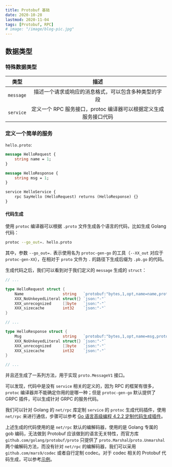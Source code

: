 ```yaml
---
title: Protobuf 基础
date: 2020-10-28
lastmod: 2020-11-04
tags: [Protobuf, RPC]
# image: "/image/blog-pic.jpg"
---
```


## 数据类型

### 特殊数据类型

|   类型    |                               描述                               |
| :-------: | :--------------------------------------------------------------: |
| `message` |       描述一个请求或响应的消息格式，可以包含多种类型的字段       |
| `service` | 定义一个 RPC 服务接口，protoc 编译器可以根据定义生成服务接口代码 |

### 定义一个简单的服务

`hello.proto`:

```protobuf
message HelloRequest {
    string name = 1;
}

message HelloResponse {
    string msg = 1;
}

service HelloService {
    rpc SayHello (HelloRequest) returns (HelloResponse) {}
}
```

#### 代码生成

使用 `protoc` 编译器可以根据 `.proto` 文件生成各个语言的代码，比如生成 Golang 代码：

```bash
protoc --go_out=. hello.proto
```

其中，参数 `--go_out=.` 表示使用名为 `protoc-gen-go` 的工具（`--XX_out` 对应于 `protoc-gen-XX`），在相对于 `proto` 文件为 `.` 的路径下生成后缀为 `.pb.go` 的代码。

生成代码之后，我们可以看到对于我们定义的 `message` 生成的 `struct`：

```go
// ...

type HelloRequest struct {
	Name                 string   `protobuf:"bytes,1,opt,name=name,proto3" json:"name,omitempty"`
	XXX_NoUnkeyedLiteral struct{} `json:"-"`
	XXX_unrecognized     []byte   `json:"-"`
	XXX_sizecache        int32    `json:"-"`
}

// ...

type HelloResponse struct {
	Msg                  string   `protobuf:"bytes,1,opt,name=msg,proto3" json:"msg,omitempty"`
	XXX_NoUnkeyedLiteral struct{} `json:"-"`
	XXX_unrecognized     []byte   `json:"-"`
	XXX_sizecache        int32    `json:"-"`
}

// ...
```

并且还生成了一系列方法，用于实现 `proto.MessageV1` 接口。

可以发现，代码中是没有 `service` 相关的定义的，因为 RPC 的框架有很多，`protoc` 编译器并不能确定你用的是哪一种；但是 `protoc-gen-go` 默认提供了 GRPC 插件，可以生成针对 GRPC 的服务代码。

我们可以针对 Golang 的 `net/rpc` 库定制 `service` 的 `protoc` 生成代码插件，使用 `net/rpc` 来进行通信，步骤可以参考 [Go 语言高级编程 4.2.2 定制代码生成插件](https://books.studygolang.com/advanced-go-programming-book/ch4-rpc/ch4-02-pb-intro.html#422-%E5%AE%9A%E5%88%B6%E4%BB%A3%E7%A0%81%E7%94%9F%E6%88%90%E6%8F%92%E4%BB%B6)。

上述生成的代码使用的是 `net/rpc` 默认的编解码器，使用的是 Golang 专属的 gob 编码，无法做到 Protobuf 应该做到的语言无关特性，而官方库 `github.com/golang/protobuf/proto` 只提供了 `proto.Marshal`/`proto.Unmarshal` 两个编解码方法，而没有针对 `net/rpc` 的编解码器，我们可以采用 `github.com/mars9/codec` 或者自行定制 codec。对于 codec 相关的 Protobuf 代码生成，可以参考[示例](https://github.com/1000Delta/gopractice/blob/9cd81cc3dbb8e653df9468e57cc0bb25f95bf840/learngopkg/protobuf/protoc-gen-go-netrpc/netrpc.go.tmpl#L30-L36)。
